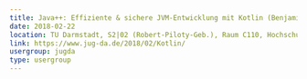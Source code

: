 ```yaml
---
title: Java++: Effiziente & sichere JVM-Entwicklung mit Kotlin (Benjamin Schmid)
date: 2018-02-22
location: TU Darmstadt, S2|02 (Robert-Piloty-Geb.), Raum C110, Hochschulstr. 10, 64289 Darmstadt
link: https://www.jug-da.de/2018/02/Kotlin/
usergroup: jugda
type: usergroup
---
```

